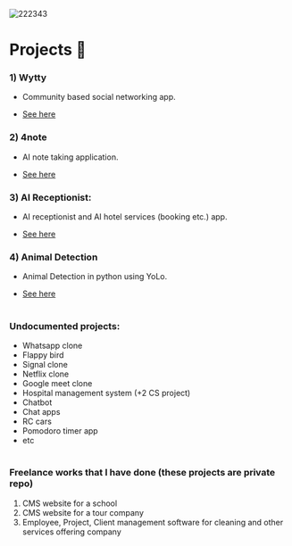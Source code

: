 ![222343](https://github.com/user-attachments/assets/ddf8e988-2614-4239-9c2a-947cd451aba1)

<h1>Projects 🔬</h1>

### 1) **Wytty** 

* Community based social networking app.

* [See here](https://github.com/JohnPaulNaiju/wytty)

### 2) **4note**

* AI note taking application.

* [See here](https://github.com/JohnPaulNaiju/4note)

### 3) **AI Receptionist:**

* AI receptionist and AI hotel services (booking etc.) app.

*  [See here](https://github.com/JohnPaulNaiju/AI-Receptionist)

### 4) **Animal Detection**

* Animal Detection in python using YoLo.

* [See here](https://github.com/JohnPaulNaiju/Animal-Detection)

<h1></h1>

### Undocumented projects:

- Whatsapp clone
- Flappy bird
- Signal clone
- Netflix clone
- Google meet clone
- Hospital management system (+2 CS project)
- Chatbot
- Chat apps
- RC cars
- Pomodoro timer app
- etc

<h1></h1>

### Freelance works that I have done (these projects are private repo)

1. CMS website for a school
2. CMS website for a tour company
3. Employee, Project, Client management software for cleaning and other services offering company
